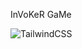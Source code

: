 InVoKeR GaMe

![TailwindCSS](https://img.shields.io/badge/:badgeContent?style=plastic&logo=%23f7f7fd&logoColor=%232f2c93)
